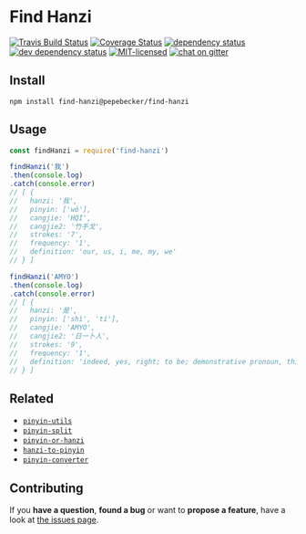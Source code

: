 # Find Hanzi

[![Travis Build Status](https://travis-ci.org/pepebecker/find-hanzi.svg)](https://travis-ci.org/pepebecker/find-hanzi)
[![Coverage Status](https://coveralls.io/repos/github/pepebecker/find-hanzi/badge.svg)](https://coveralls.io/github/pepebecker/find-hanzi)
[![dependency status](https://img.shields.io/david/pepebecker/find-hanzi.svg)](https://david-dm.org/pepebecker/find-hanzi)
[![dev dependency status](https://img.shields.io/david/dev/pepebecker/find-hanzi.svg)](https://david-dm.org/pepebecker/find-hanzi#info=devDependencies)
[![MIT-licensed](https://img.shields.io/github/license/pepebecker/find-hanzi.svg)](https://opensource.org/licenses/MIT)
[![chat on gitter](https://badges.gitter.im/pepebecker.svg)](https://gitter.im/pepebecker)

## Install

```shell
npm install find-hanzi@pepebecker/find-hanzi
```

## Usage

```js
const findHanzi = require('find-hanzi')

findHanzi('我')
.then(console.log)
.catch(console.error)
// [ {
//   hanzi: '我',
//   pinyin: ['wǒ'],
//   cangjie: 'HQI',
//   cangjie2: '竹手戈',
//   strokes: '7',
//   frequency: '1',
//   definition: 'our, us, i, me, my, we'
// } ]

findHanzi('AMYO')
.then(console.log)
.catch(console.error)
// [ {
//   hanzi: '是',
//   pinyin: ['shì', 'tí'],
//   cangjie: 'AMYO',
//   cangjie2: '日一卜人',
//   strokes: '9',
//   frequency: '1',
//   definition: 'indeed, yes, right; to be; demonstrative pronoun, this, that'
// } ]
```

## Related

- [`pinyin-utils`](https://github.com/pepebecker/pinyin-utils)
- [`pinyin-split`](https://github.com/pepebecker/pinyin-split)
- [`pinyin-or-hanzi`](https://github.com/pepebecker/pinyin-or-hanzi)
- [`hanzi-to-pinyin`](https://github.com/pepebecker/hanzi-to-pinyin)
- [`pinyin-converter`](https://github.com/pepebecker/pinyin-converter)

## Contributing

If you **have a question**, **found a bug** or want to **propose a feature**, have a look at [the issues page](https://github.com/pepebecker/find-hanzi/issues).
